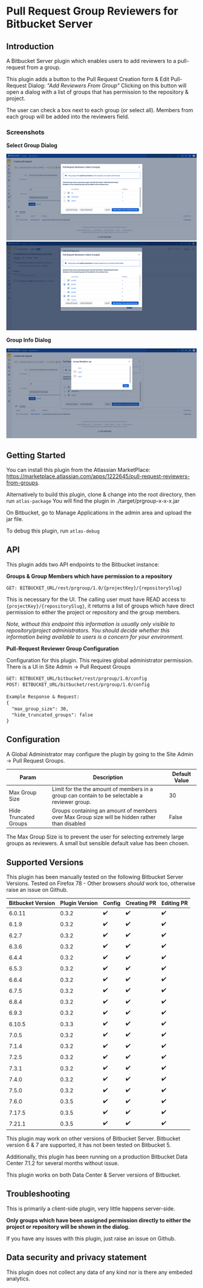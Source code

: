 # Pull Request Group Reviewers for Bitbucket Server

## Introduction

A Bitbucket Server plugin which enables users to add reviewers to a pull-request from a group.

This plugin adds a button to the Pull Request Creation form & Edit Pull-Request Dialog: *"Add Reviewers From Group"*
Clicking on this button will open a dialog with a list of groups that has permission to the repository & project.

The user can check a box next to each group (or select all). Members from each group will be added into the reviewers field.

### Screenshots

**Select Group Dialog**

![Select Group Dialog Example 1](src/main/resources/images/scrn1.png)
![Select Group Dialog Example 2](src/main/resources/images/scrn3.png)
 
**Group Info Dialog**

![Group Info Dialog](src/main/resources/images/scrn2.png)

## Getting Started

You can install this plugin from the Atlassian MarketPlace: https://marketplace.atlassian.com/apps/1222645/pull-request-reviewers-from-groups.

Alternatively to build this plugin, clone & change into the root directory, then run `atlas-package` You will find the plugin in ./target/prgroup-x-x-x.jar

On Bitbucket, go to Manage Applications in the admin area and upload the jar file.

To debug this plugin, run `atlas-debug`

## API

This plugin adds two API endpoints to the Bitbucket instance:

**Groups & Group Members which have permission to a repository**

```
GET: BITBUCKET_URL/rest/prgroup/1.0/{projectKey}/{repositorySlug}
```

This is necessary for the UI. The calling user must have READ access to `{projectKey}/{repositorySlug}`, 
it returns a list of groups which have direct permission to either the project or repository and the group
members.

*Note, without this endpoint this information is usually only visible to repository/project administrators.
You should decide whether this information being available to users is a concern for your environment.*


**Pull-Request Reviewer Group Configuration**

Configuration for this plugin. This requires global administrator permission.
There is a UI in Site Admin -> Pull Request Groups

```
GET: BITBUCKET_URL/bitbucket/rest/prgroup/1.0/config
POST: BITBUCKET_URL/bitbucket/rest/prgroup/1.0/config

Example Response & Request:
{
  "max_group_size": 30,
  "hide_truncated_groups": false
}
```

## Configuration

A Global Administrator may configure the plugin by going to the Site Admin -> Pull Request Groups.

| Param  | Description  |  Default Value 
|---|---|---|
| Max Group Size | Limit for the the amount of members in a group can contain to be selectable a reviewer group. | 30
| Hide Truncated Groups | Groups containing an amount of members over Max Group size will be hidden rather than disabled | False

The Max Group Size is to prevent the user for selecting extremely large groups as reviewers. A small but sensible default value has been chosen.


## Supported Versions

This plugin has been manually tested on the following Bitbucket Server Versions.
Tested on Firefox 78 - Other browsers _should_ work too, otherwise raise an issue on Github.

| Bitbucket Version  | Plugin Version | Config | Creating PR | Editing PR |
|---|---|---|---|---|
| 6.0.11 | 0.3.2 | :heavy_check_mark: | :heavy_check_mark: | :heavy_check_mark: |
| 6.1.9 | 0.3.2 | :heavy_check_mark: | :heavy_check_mark: | :heavy_check_mark: |
| 6.2.7 | 0.3.2 | :heavy_check_mark: | :heavy_check_mark: | :heavy_check_mark: |
| 6.3.6 | 0.3.2 | :heavy_check_mark: | :heavy_check_mark: | :heavy_check_mark: |
| 6.4.4 | 0.3.2 | :heavy_check_mark: | :heavy_check_mark: | :heavy_check_mark: |
| 6.5.3 | 0.3.2 | :heavy_check_mark: | :heavy_check_mark: | :heavy_check_mark: |
| 6.6.4 | 0.3.2 | :heavy_check_mark: | :heavy_check_mark: | :heavy_check_mark: |
| 6.7.5 | 0.3.2 | :heavy_check_mark: | :heavy_check_mark: | :heavy_check_mark: |
| 6.8.4 | 0.3.2 | :heavy_check_mark: | :heavy_check_mark: | :heavy_check_mark: |
| 6.9.3 | 0.3.2 | :heavy_check_mark: | :heavy_check_mark: | :heavy_check_mark: |  
| 6.10.5 | 0.3.3 | :heavy_check_mark: | :heavy_check_mark: | :heavy_check_mark: |
| 7.0.5 | 0.3.2 | :heavy_check_mark: | :heavy_check_mark: | :heavy_check_mark: |
| 7.1.4 | 0.3.2 | :heavy_check_mark: | :heavy_check_mark: | :heavy_check_mark: |
| 7.2.5 | 0.3.2 | :heavy_check_mark: | :heavy_check_mark: | :heavy_check_mark: |
| 7.3.1 | 0.3.2 | :heavy_check_mark: | :heavy_check_mark: | :heavy_check_mark: |
| 7.4.0 | 0.3.2 | :heavy_check_mark: | :heavy_check_mark: | :heavy_check_mark: |
| 7.5.0 | 0.3.2 | :heavy_check_mark: | :heavy_check_mark: | :heavy_check_mark: |
| 7.6.0 | 0.3.5 | :heavy_check_mark: | :heavy_check_mark: | :heavy_check_mark: |
| 7.17.5 | 0.3.5 | :heavy_check_mark: | :heavy_check_mark: | :heavy_check_mark: |
| 7.21.1 | 0.3.5 | :heavy_check_mark: | :heavy_check_mark: | :heavy_check_mark: |

This plugin may work on other versions of Bitbucket Server. Bitbucket version 6 & 7 are supported, it has not been tested on Bitbucket 5.

Additionally, this plugin has been running on a production Bitbucket Data Center 7.1.2 for several months without issue.

This plugin works on both Data Center & Server versions of Bitbucket.

## Troubleshooting

This is primarily a client-side plugin, very little happens server-side.

**Only groups which have been assigned permission directly to either the project or repository will be shown in the dialog.** 

If you have any issues with this plugin, just raise an issue on Github.

## Data security and privacy statement

This plugin does not collect any data of any kind nor is there any embeded analytics. 
